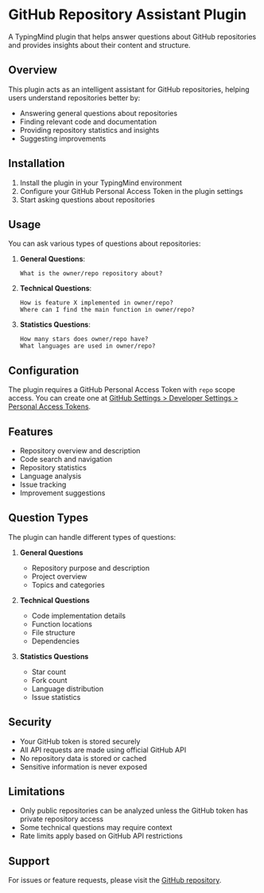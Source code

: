 # GitHub Repository Assistant Plugin

A TypingMind plugin that helps answer questions about GitHub repositories and provides insights about their content and structure.

## Overview

This plugin acts as an intelligent assistant for GitHub repositories, helping users understand repositories better by:

- Answering general questions about repositories
- Finding relevant code and documentation
- Providing repository statistics and insights
- Suggesting improvements

## Installation

1. Install the plugin in your TypingMind environment
2. Configure your GitHub Personal Access Token in the plugin settings
3. Start asking questions about repositories

## Usage

You can ask various types of questions about repositories:

1. **General Questions**:
   ```
   What is the owner/repo repository about?
   ```

2. **Technical Questions**:
   ```
   How is feature X implemented in owner/repo?
   Where can I find the main function in owner/repo?
   ```

3. **Statistics Questions**:
   ```
   How many stars does owner/repo have?
   What languages are used in owner/repo?
   ```

## Configuration

The plugin requires a GitHub Personal Access Token with `repo` scope access. You can create one at [GitHub Settings > Developer Settings > Personal Access Tokens](https://github.com/settings/tokens).

## Features

- Repository overview and description
- Code search and navigation
- Repository statistics
- Language analysis
- Issue tracking
- Improvement suggestions

## Question Types

The plugin can handle different types of questions:

1. **General Questions**
   - Repository purpose and description
   - Project overview
   - Topics and categories

2. **Technical Questions**
   - Code implementation details
   - Function locations
   - File structure
   - Dependencies

3. **Statistics Questions**
   - Star count
   - Fork count
   - Language distribution
   - Issue statistics

## Security

- Your GitHub token is stored securely
- All API requests are made using official GitHub API
- No repository data is stored or cached
- Sensitive information is never exposed

## Limitations

- Only public repositories can be analyzed unless the GitHub token has private repository access
- Some technical questions may require context
- Rate limits apply based on GitHub API restrictions

## Support

For issues or feature requests, please visit the [GitHub repository](https://github.com/hardspoon/typingmind-repo-assistant).
